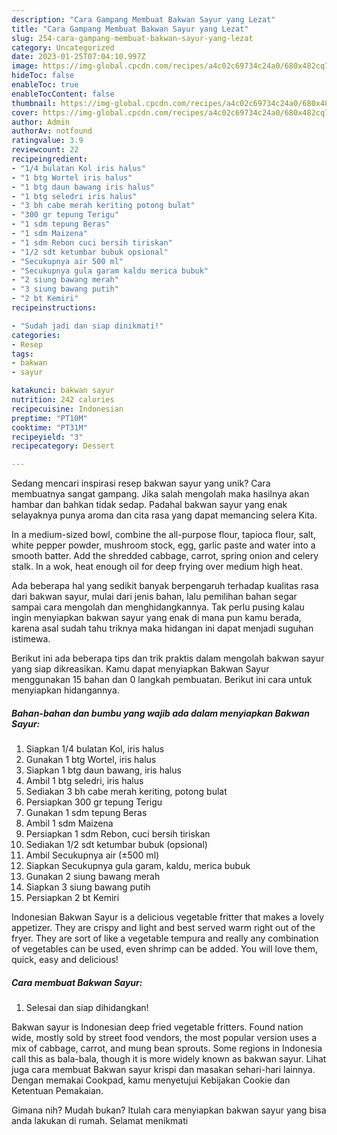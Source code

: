```yaml
---
description: "Cara Gampang Membuat Bakwan Sayur yang Lezat"
title: "Cara Gampang Membuat Bakwan Sayur yang Lezat"
slug: 254-cara-gampang-membuat-bakwan-sayur-yang-lezat
category: Uncategorized
date: 2023-01-25T07:04:10.997Z
image: https://img-global.cpcdn.com/recipes/a4c02c69734c24a0/680x482cq70/bakwan-sayur-foto-resep-utama.jpg
hideToc: false
enableToc: true
enableTocContent: false
thumbnail: https://img-global.cpcdn.com/recipes/a4c02c69734c24a0/680x482cq70/bakwan-sayur-foto-resep-utama.jpg
cover: https://img-global.cpcdn.com/recipes/a4c02c69734c24a0/680x482cq70/bakwan-sayur-foto-resep-utama.jpg
author: Admin
authorAv: notfound
ratingvalue: 3.9
reviewcount: 22
recipeingredient:
- "1/4 bulatan Kol iris halus"
- "1 btg Wortel iris halus"
- "1 btg daun bawang iris halus"
- "1 btg seledri iris halus"
- "3 bh cabe merah keriting potong bulat"
- "300 gr tepung Terigu"
- "1 sdm tepung Beras"
- "1 sdm Maizena"
- "1 sdm Rebon cuci bersih tiriskan"
- "1/2 sdt ketumbar bubuk opsional"
- "Secukupnya air 500 ml"
- "Secukupnya gula garam kaldu merica bubuk"
- "2 siung bawang merah"
- "3 siung bawang putih"
- "2 bt Kemiri"
recipeinstructions:

- "Sudah jadi dan siap dinikmati!"
categories:
- Resep
tags:
- bakwan
- sayur

katakunci: bakwan sayur 
nutrition: 242 calories
recipecuisine: Indonesian
preptime: "PT10M"
cooktime: "PT31M"
recipeyield: "3"
recipecategory: Dessert

---
```





Sedang mencari inspirasi resep bakwan sayur yang unik? Cara membuatnya sangat gampang. Jika salah mengolah maka hasilnya akan hambar dan bahkan tidak sedap. Padahal bakwan sayur yang enak selayaknya punya aroma dan cita rasa yang dapat memancing selera Kita.





In a medium-sized bowl, combine the all-purpose flour, tapioca flour, salt, white pepper powder, mushroom stock, egg, garlic paste and water into a smooth batter. Add the shredded cabbage, carrot, spring onion and celery stalk. In a wok, heat enough oil for deep frying over medium high heat.

Ada beberapa hal yang sedikit banyak berpengaruh terhadap kualitas rasa dari bakwan sayur, mulai dari jenis bahan, lalu pemilihan bahan segar sampai cara mengolah dan menghidangkannya. Tak perlu pusing kalau ingin menyiapkan bakwan sayur yang enak di mana pun kamu berada, karena asal sudah tahu triknya maka hidangan ini dapat menjadi suguhan istimewa.






Berikut ini ada beberapa tips dan trik praktis dalam mengolah bakwan sayur yang siap dikreasikan. Kamu dapat menyiapkan Bakwan Sayur menggunakan 15 bahan dan 0 langkah pembuatan. Berikut ini cara untuk menyiapkan hidangannya.

<!--inarticleads1-->

##### Bahan-bahan dan bumbu yang wajib ada dalam menyiapkan Bakwan Sayur:

1. Siapkan 1/4 bulatan Kol, iris halus
1. Gunakan 1 btg Wortel, iris halus
1. Siapkan 1 btg daun bawang, iris halus
1. Ambil 1 btg seledri, iris halus
1. Sediakan 3 bh cabe merah keriting, potong bulat
1. Persiapkan 300 gr tepung Terigu
1. Gunakan 1 sdm tepung Beras
1. Ambil 1 sdm Maizena
1. Persiapkan 1 sdm Rebon, cuci bersih tiriskan
1. Sediakan 1/2 sdt ketumbar bubuk (opsional)
1. Ambil Secukupnya air (±500 ml)
1. Siapkan Secukupnya gula garam, kaldu, merica bubuk
1. Gunakan 2 siung bawang merah
1. Siapkan 3 siung bawang putih
1. Persiapkan 2 bt Kemiri


Indonesian Bakwan Sayur is a delicious vegetable fritter that makes a lovely appetizer. They are crispy and light and best served warm right out of the fryer. They are sort of like a vegetable tempura and really any combination of vegetables can be used, even shrimp can be added. You will love them, quick, easy and delicious! 

<!--inarticleads2-->

##### Cara membuat Bakwan Sayur:


1. Selesai dan siap dihidangkan!

Bakwan sayur is Indonesian deep fried vegetable fritters. Found nation wide, mostly sold by street food vendors, the most popular version uses a mix of cabbage, carrot, and mung bean sprouts. Some regions in Indonesia call this as bala-bala, though it is more widely known as bakwan sayur. Lihat juga cara membuat Bakwan sayur krispi dan masakan sehari-hari lainnya. Dengan memakai Cookpad, kamu menyetujui Kebijakan Cookie dan Ketentuan Pemakaian. 

Gimana nih? Mudah bukan? Itulah cara menyiapkan bakwan sayur yang bisa anda lakukan di rumah. Selamat menikmati
